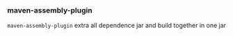 ### maven-assembly-plugin

`maven-assembly-plugin` extra all dependence jar and build together in one jar